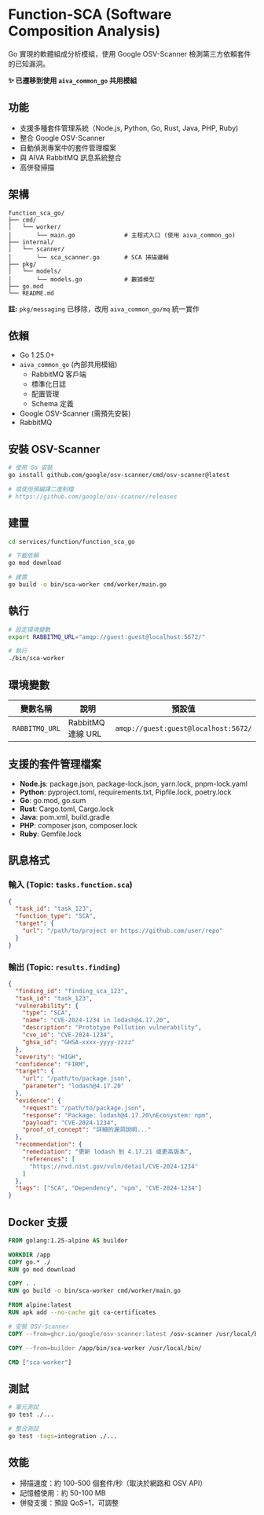 # Function-SCA (Software Composition Analysis)

Go 實現的軟體組成分析模組，使用 Google OSV-Scanner 檢測第三方依賴套件的已知漏洞。

**✨ 已遷移到使用 `aiva_common_go` 共用模組**

## 功能

- 支援多種套件管理系統（Node.js, Python, Go, Rust, Java, PHP, Ruby)
- 整合 Google OSV-Scanner
- 自動偵測專案中的套件管理檔案
- 與 AIVA RabbitMQ 訊息系統整合
- 高併發掃描

## 架構

```
function_sca_go/
├── cmd/
│   └── worker/
│       └── main.go              # 主程式入口 (使用 aiva_common_go)
├── internal/
│   └── scanner/
│       └── sca_scanner.go       # SCA 掃描邏輯
├── pkg/
│   └── models/
│       └── models.go            # 數據模型
├── go.mod
└── README.md
```

**註:** `pkg/messaging` 已移除，改用 `aiva_common_go/mq` 統一實作

## 依賴

- Go 1.25.0+
- `aiva_common_go` (內部共用模組)
  - RabbitMQ 客戶端
  - 標準化日誌
  - 配置管理
  - Schema 定義
- Google OSV-Scanner (需預先安裝)
- RabbitMQ

## 安裝 OSV-Scanner

```bash
# 使用 Go 安裝
go install github.com/google/osv-scanner/cmd/osv-scanner@latest

# 或使用預編譯二進制檔
# https://github.com/google/osv-scanner/releases
```

## 建置

```bash
cd services/function/function_sca_go

# 下載依賴
go mod download

# 建置
go build -o bin/sca-worker cmd/worker/main.go
```

## 執行

```bash
# 設定環境變數
export RABBITMQ_URL="amqp://guest:guest@localhost:5672/"

# 執行
./bin/sca-worker
```

## 環境變數

| 變數名稱 | 說明 | 預設值 |
|---------|------|--------|
| `RABBITMQ_URL` | RabbitMQ 連線 URL | `amqp://guest:guest@localhost:5672/` |

## 支援的套件管理檔案

- **Node.js**: package.json, package-lock.json, yarn.lock, pnpm-lock.yaml
- **Python**: pyproject.toml, requirements.txt, Pipfile.lock, poetry.lock
- **Go**: go.mod, go.sum
- **Rust**: Cargo.toml, Cargo.lock
- **Java**: pom.xml, build.gradle
- **PHP**: composer.json, composer.lock
- **Ruby**: Gemfile.lock

## 訊息格式

### 輸入 (Topic: `tasks.function.sca`)

```json
{
  "task_id": "task_123",
  "function_type": "SCA",
  "target": {
    "url": "/path/to/project or https://github.com/user/repo"
  }
}
```

### 輸出 (Topic: `results.finding`)

```json
{
  "finding_id": "finding_sca_123",
  "task_id": "task_123",
  "vulnerability": {
    "type": "SCA",
    "name": "CVE-2024-1234 in lodash@4.17.20",
    "description": "Prototype Pollution vulnerability",
    "cve_id": "CVE-2024-1234",
    "ghsa_id": "GHSA-xxxx-yyyy-zzzz"
  },
  "severity": "HIGH",
  "confidence": "FIRM",
  "target": {
    "url": "/path/to/package.json",
    "parameter": "lodash@4.17.20"
  },
  "evidence": {
    "request": "/path/to/package.json",
    "response": "Package: lodash@4.17.20\nEcosystem: npm",
    "payload": "CVE-2024-1234",
    "proof_of_concept": "詳細的漏洞說明..."
  },
  "recommendation": {
    "remediation": "更新 lodash 到 4.17.21 或更高版本",
    "references": [
      "https://nvd.nist.gov/vuln/detail/CVE-2024-1234"
    ]
  },
  "tags": ["SCA", "Dependency", "npm", "CVE-2024-1234"]
}
```

## Docker 支援

```dockerfile
FROM golang:1.25-alpine AS builder

WORKDIR /app
COPY go.* ./
RUN go mod download

COPY . .
RUN go build -o bin/sca-worker cmd/worker/main.go

FROM alpine:latest
RUN apk add --no-cache git ca-certificates

# 安裝 OSV-Scanner
COPY --from=ghcr.io/google/osv-scanner:latest /osv-scanner /usr/local/bin/

COPY --from=builder /app/bin/sca-worker /usr/local/bin/

CMD ["sca-worker"]
```

## 測試

```bash
# 單元測試
go test ./...

# 整合測試
go test -tags=integration ./...
```

## 效能

- 掃描速度：約 100-500 個套件/秒（取決於網路和 OSV API）
- 記憶體使用：約 50-100 MB
- 併發支援：預設 QoS=1，可調整
